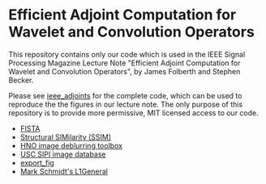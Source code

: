 # Efficient Adjoint Computation for Wavelet and Convolution Operators
This repository contains only our code which is used in the IEEE Signal Processing Magazine Lecture Note "Efficient Adjoint Computation for Wavelet and Convolution Operators", by James Folberth and Stephen Becker.

Please see [ieee_adjoints](https://github.com/jamesfolberth/ieee_adjoints) for the complete code, which can be used to reproduce the the figures in our lecture note.  The only purpose of this repository is to provide more permissive, MIT licensed access to our code.

* [FISTA](https://web.iem.technion.ac.il/en/people/userprofile/becka.html)
* [Structural SIMilarity (SSIM)](https://ece.uwaterloo.ca/~z70wang/research/ssim/)
* [HNO image deblurring toolbox](http://www.imm.dtu.dk/~pcha/HNO/)
* [USC SIPI image database](http://sipi.usc.edu/database/)
* [export_fig](https://www.mathworks.com/matlabcentral/fileexchange/23629-export-fig)
* [Mark Schmidt's L1General](https://www.cs.ubc.ca/~schmidtm/Software/L1General.html)

